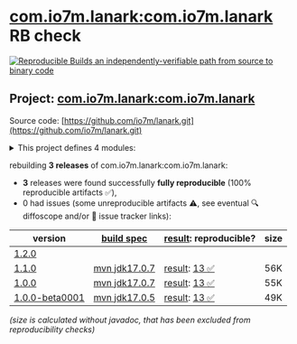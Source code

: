 [com.io7m.lanark:com.io7m.lanark](https://central.sonatype.com/artifact/com.io7m.lanark/com.io7m.lanark/versions) RB check
=======

[![Reproducible Builds](https://reproducible-builds.org/images/logos/rb.svg) an independently-verifiable path from source to binary code](https://reproducible-builds.org/)

## Project: [com.io7m.lanark:com.io7m.lanark](https://central.sonatype.com/artifact/com.io7m.lanark/com.io7m.lanark/versions)

Source code: [https://github.com/io7m/lanark.git](https://github.com/io7m/lanark.git)

<details><summary>This project defines 4 modules:</summary>

* [com.io7m.lanark:com.io7m.lanark](https://central.sonatype.com/artifact/com.io7m.lanark/com.io7m.lanark/1.1.0)
* [com.io7m.lanark:com.io7m.lanark.arbitraries](https://central.sonatype.com/artifact/com.io7m.lanark/com.io7m.lanark.arbitraries/1.1.0)
* [com.io7m.lanark:com.io7m.lanark.core](https://central.sonatype.com/artifact/com.io7m.lanark/com.io7m.lanark.core/1.1.0)
* [com.io7m.lanark:com.io7m.lanark.tests](https://central.sonatype.com/artifact/com.io7m.lanark/com.io7m.lanark.tests/1.1.0)
</details>

rebuilding **3 releases** of com.io7m.lanark:com.io7m.lanark:
- **3** releases were found successfully **fully reproducible** (100% reproducible artifacts :white_check_mark:),
- 0 had issues (some unreproducible artifacts :warning:, see eventual :mag: diffoscope and/or :memo: issue tracker links):

| version | [build spec](/BUILDSPEC.md) | [result](https://reproducible-builds.org/docs/jvm/): reproducible? | size |
| -- | --------- | ------ | -- |
| [1.2.0](https://central.sonatype.com/artifact/com.io7m.lanark/com.io7m.lanark/1.2.0/pom) | | | |
| [1.1.0](https://central.sonatype.com/artifact/com.io7m.lanark/com.io7m.lanark/1.1.0/pom) | [mvn jdk17.0.7](com.io7m.lanark-1.1.0.buildspec) | [result](com.io7m.lanark-1.1.0.buildinfo): [13 :white_check_mark: ](com.io7m.lanark-1.1.0.buildcompare) | 56K |
| [1.0.0](https://central.sonatype.com/artifact/com.io7m.lanark/com.io7m.lanark/1.0.0/pom) | [mvn jdk17.0.7](com.io7m.lanark-1.0.0.buildspec) | [result](com.io7m.lanark-1.0.0.buildinfo): [13 :white_check_mark: ](com.io7m.lanark-1.0.0.buildcompare) | 55K |
| [1.0.0-beta0001](https://central.sonatype.com/artifact/com.io7m.lanark/com.io7m.lanark/1.0.0-beta0001/pom) | [mvn jdk17.0.5](com.io7m.lanark-1.0.0-beta0001.buildspec) | [result](com.io7m.lanark-1.0.0-beta0001.buildinfo): [13 :white_check_mark: ](com.io7m.lanark-1.0.0-beta0001.buildcompare) | 49K |

<i>(size is calculated without javadoc, that has been excluded from reproducibility checks)</i>
